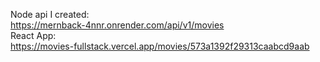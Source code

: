 Node api I created: <br />
https://mernback-4nnr.onrender.com/api/v1/movies <br />
React App: <br />
https://movies-fullstack.vercel.app/movies/573a1392f29313caabcd9aab <br />
